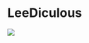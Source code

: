 # LeeDiculous
<img src="https://img.shields.io/badge/Android-3DDC84?style=flat-square&logo=Android&logoColor=white"/>
